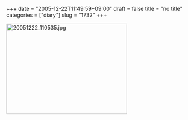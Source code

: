 +++
date = "2005-12-22T11:49:59+09:00"
draft = false
title = "no title"
categories = ["diary"]
slug = "1732"
+++

<img src="http://ieiriblog.img.jugem.cc/20051222_110535.jpg" class="pict" width="320" height="240" alt="20051222_110535.jpg" />
